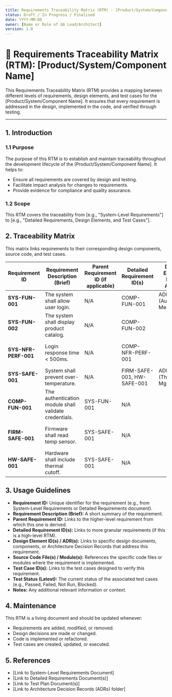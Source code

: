 ```yaml
---
title: Requirements Traceability Matrix (RTM) - [Product/System/Component Name]
status: Draft / In Progress / Finalised
date: YYYY-MM-DD
owner: [Name or Role of QA Lead/Architect]
version: 1.0
---
```


# 🔗 Requirements Traceability Matrix (RTM): [Product/System/Component Name]

This Requirements Traceability Matrix (RTM) provides a mapping between different levels of requirements, design elements, and test cases for the [Product/System/Component Name]. It ensures that every requirement is addressed in the design, implemented in the code, and verified through testing.

---

## 1. Introduction

### 1.1 Purpose

The purpose of this RTM is to establish and maintain traceability throughout the development lifecycle of the [Product/System/Component Name]. It helps to:
* Ensure all requirements are covered by design and testing.
* Facilitate impact analysis for changes to requirements.
* Provide evidence for compliance and quality assurance.

### 1.2 Scope

This RTM covers the traceability from [e.g., "System-Level Requirements"] to [e.g., "Detailed Requirements, Design Elements, and Test Cases"].

## 2. Traceability Matrix

This matrix links requirements to their corresponding design components, source code, and test cases.

| Requirement ID | Requirement Description (Brief) | Parent Requirement ID (if applicable) | Detailed Requirement ID(s) | Design Element ID(s) / ADR(s) | Source Code File(s) / Module(s) | Test Case ID(s) | Test Status (Latest) | Notes |
|----------------|---------------------------------|---------------------------------------|----------------------------|-------------------------------|-----------------------------------|-----------------|----------------------|-------|
| **SYS-FUN-001**| The system shall allow user login. | N/A                                   | COMP-FUN-001               | ADR-005 (Auth Mechanism)      | `auth_service.py`                 | TC-LOGIN-001    | Passed               |       |
| **SYS-FUN-002**| The system shall display product catalog. | N/A                                   | COMP-FUN-002               |                               | `catalog_module.c`                | TC-CAT-001      | Passed               |       |
| **SYS-NFR-PERF-001**| Login response time < 500ms. | N/A                                   | COMP-NFR-PERF-001          |                               | `auth_service.py`                 | TC-LOGIN-PERF-001| Passed               |       |
| **SYS-SAFE-001**| System shall prevent over-temperature. | N/A                                   | FIRM-SAFE-001, HW-SAFE-001 | ADR-010 (Thermal Mgmt)        | `temp_sensor.c`, `hw_monitor.vhd` | TC-TEMP-001     | Passed               |       |
| **COMP-FUN-001**| The authentication module shall validate credentials. | SYS-FUN-001                           | N/A                        |                               | `auth_module.c`                   | TC-AUTH-001     | Passed               |       |
| **FIRM-SAFE-001**| Firmware shall read temp sensor. | SYS-SAFE-001                          | N/A                        |                               | `firmware/sensors.c`              | TC-FIRM-TEMP-001| Passed               |       |
| **HW-SAFE-001**| Hardware shall include thermal cutoff. | SYS-SAFE-001                          | N/A                        |                               | `hardware/schematic.pdf`          | TC-HW-TEMP-001  | Passed               | Needs HW Rev 2|

## 3. Usage Guidelines

* **Requirement ID:** Unique identifier for the requirement (e.g., from System-Level Requirements or Detailed Requirements document).
* **Requirement Description (Brief):** A short summary of the requirement.
* **Parent Requirement ID:** Links to the higher-level requirement from which this one is derived.
* **Detailed Requirement ID(s):** Links to more granular requirements (if this is a high-level RTM).
* **Design Element ID(s) / ADR(s):** Links to specific design documents, components, or Architecture Decision Records that address this requirement.
* **Source Code File(s) / Module(s):** References the specific code files or modules where the requirement is implemented.
* **Test Case ID(s):** Links to the test cases designed to verify this requirement.
* **Test Status (Latest):** The current status of the associated test cases (e.g., Passed, Failed, Not Run, Blocked).
* **Notes:** Any additional relevant information or context.

## 4. Maintenance

This RTM is a living document and should be updated whenever:
* Requirements are added, modified, or removed.
* Design decisions are made or changed.
* Code is implemented or refactored.
* Test cases are created, updated, or executed.

## 5. References

* [Link to System-Level Requirements Document]
* [Link to Detailed Requirements Document(s)]
* [Link to Test Plan Document(s)]
* [Link to Architecture Decision Records (ADRs) folder]
